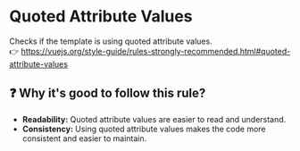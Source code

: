 # Quoted Attribute Values

Checks if the template is using quoted attribute values. &nbsp;&nbsp;<br />
👉 https://vuejs.org/style-guide/rules-strongly-recommended.html#quoted-attribute-values

## ❓ Why it's good to follow this rule?

- **Readability:** Quoted attribute values are easier to read and understand.
- **Consistency:** Using quoted attribute values makes the code more consistent and easier to maintain.
